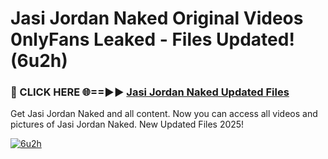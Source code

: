 # Jasi Jordan Naked Original Videos 0nlyFans Leaked - Files Updated! (6u2h)

<h3>🔴 CLICK HERE 🌐==►► <a href="https://tinyurl.com/yckcrads" rel="nofollow">Jasi Jordan Naked Updated Files</a></h3>

Get Jasi Jordan Naked and all content. Now you can access all videos and pictures of Jasi Jordan Naked. New Updated Files 2025!

[![6u2h](https://i.imgur.com/hpKpOFt.gif)](https://tinyurl.com/yckcrads)
